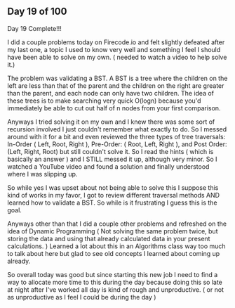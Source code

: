 Day 19 of 100
------------------

Day 19 Complete!!!

I did a couple problems today on Firecode.io and felt slightly defeated after my last one, a topic I used to know very well and something I feel I should have been able to solve on my own. ( needed to watch a video to help solve it.)

The problem was validating a BST. A BST is a tree where the children on the left are less than that of the parent and the children on the right are greater than the parent, and each node can only have two children. The idea of these trees is to make searching very quick O(logn) because you'd immediately be able to cut out half of n nodes from your first comparison.

Anyways I tried solving it on my own and I knew there was some sort of recursion involved I just couldn't remember what exactly to do. So I messed around with it for a bit and even reviewed the three types of tree traversals: In-Order ( Left, Root, Right ), Pre-Order: ( Root, Left, Right ), and Post Order: (Left, Right, Root) but still couldn't solve it. So I read the hints ( which is basically an answer ) and I STILL messed it up, although very minor. So I watched a YouTube video and found a solution and finally understood where I was slipping up.

So while yes I was upset about not being able to solve this I suppose this kind of works in my favor, I got to review different traversal methods AND learned how to validate a BST. So while is it frustrating I guess this is the goal.

Anyways other than that I did a couple other problems and refreshed on the idea of Dynamic Programming ( Not solving the same problem twice, but storing the data and using that already calculated data in your present calculations. ) Learned a lot about this in an Algorithms class way too much to talk about here but glad to see old concepts I learned about coming up already.

So overall today was good but since starting this new job I need to find a way to allocate more time to this during the day because doing this so late at night after I've worked all day is kind of rough and unproductive. ( or not as unproductive as I feel I could be during the day )
